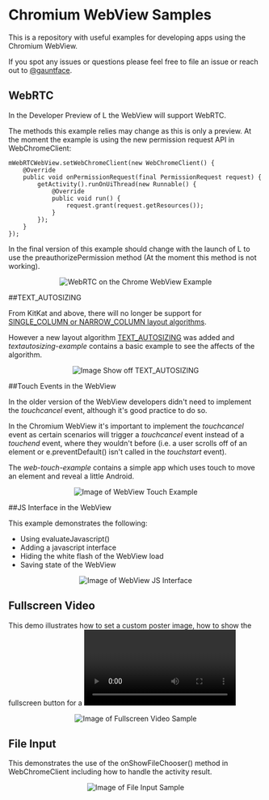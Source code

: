 Chromium WebView Samples
===========================

This is a repository with useful examples for developing apps using the Chromium WebView.

If you spot any issues or questions please feel free to file an issue or reach out to [@gauntface](http://www.twitter.com/gauntface).

## WebRTC

In the Developer Preview of L the WebView will support WebRTC.

The methods this example relies may change as this is only a preview. At the
moment the example is using the new permission request API in WebChromeClient:

    mWebRTCWebView.setWebChromeClient(new WebChromeClient() {
        @Override
        public void onPermissionRequest(final PermissionRequest request) {
            getActivity().runOnUiThread(new Runnable() {
                @Override
                public void run() {
                    request.grant(request.getResources());
                }
            });
        }
    });

In the final version of this example should change with the launch of L to use the
preauthorizePermission method (At the moment this method is not working).

<p align="center">
<img src="http://i.imgur.com/AUYL7dK.png" alt="WebRTC on the Chrome WebView Example" />
</p>

##TEXT_AUTOSIZING

From KitKat and above, there will no longer be support for [SINGLE_COLUMN or NARROW_COLUMN layout algorithms](http://developer.android.com/reference/android/webkit/WebSettings.LayoutAlgorithm.html).

However a new layout algorithm [TEXT_AUTOSIZING](http://developer.android.com/reference/android/webkit/WebSettings.LayoutAlgorithm.html) was added and *textautosizing-example* contains a basic example to see the affects of the algorithm.

<p align="center">
<img src="http://i.imgur.com/03c0isb.png" alt="Image Show off TEXT_AUTOSIZING" />
</p>

##Touch Events in the WebView

In the older version of the WebView developers didn't need to implement the *touchcancel* event, although it's good practice to do so.

In the Chromium WebView it's important to implement the *touchcancel* event as certain scenarios will  trigger a *touchcancel* event instead of a *touchend* event, where they wouldn't before (i.e. a user scrolls off of an element or e.preventDefault() isn't called in the *touchstart* event).

The *web-touch-example* contains a simple app which uses touch to move an element and reveal a little Android.

<p align="center">
<img src="http://i.imgur.com/ffz4gkV.png" alt="Image of WebView Touch Example" />
</p>

##JS Interface in the WebView

This example demonstrates the following:

  * Using evaluateJavascript()
  * Adding a javascript interface
  * Hiding the white flash of the WebView load
  * Saving state of the WebView

<p align="center">
<img src="http://i.imgur.com/iL4aB0r.png" alt="Image of WebView JS Interface" />
</p>

## Fullscreen Video

This demo illustrates how to set a custom poster image, how to show the fullscreen
button for a <video> element only when available and how to implement fullscreen
videos.

<p align="center">
<img src="http://i.imgur.com/J3x6ch8.png" alt="Image of Fullscreen Video Sample" />
</p>

## File Input

This demonstrates the use of the onShowFileChooser() method in WebChromeClient
including how to handle the activity result.

<p align="center">
<img src="http://i.imgur.com/N1ulaDS.png" alt="Image of File Input Sample" />
</p>
